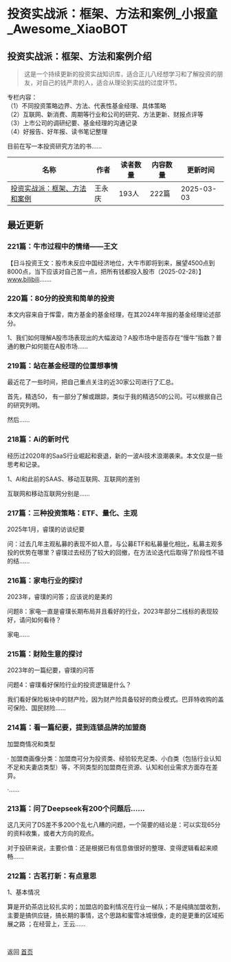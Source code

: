 # 投资实战派：框架、方法和案例_小报童_Awesome_XiaoBOT

## 投资实战派：框架、方法和案例介绍
> 这是一个持续更新的投资实战知识库，适合正儿八经想学习和了解投资的朋友，对自己的钱严肃的人，适合从理论到实战的过度环节。    
    
专栏内容：    
（1）不同投资策略边界、方法、代表性基金经理、具体策略    
（2）互联网、新消费、周期等行业和公司的研究、方法更新、财报点评等    
（3）上市公司的调研纪要、基金经理的沟通记录    
（4）好报告、好年报、读书笔记整理    
    
目前在写一本投资研究方法的书……  
  


|名称|作者|读者数量|内容数量|更新时间|
|---|---|---|---|---|
|[投资实战派：框架、方法和案例](https://xiaobot.net/p/syzbl?refer=0b133df9-27dc-423b-8101-639049001c13)|王永庆|193人|222篇|2025-03-03|

## 最近更新
### 221篇：牛市过程中的情绪——王文

【日斗投资王文：股市未反应中国经济地位，大牛市即将到来，展望4500点到8000点，当下应该对自己苦一点，把所有钱都投入股市（2025-02-28）】
www.bilibili.......

### 220篇：80分的投资和简单的投资

本文内容来自于恽雷，南方基金的基金经理，在其2024年年报的基金经理论述部分。

1、我们如何理解A股市场表现出的大幅波动？A股市场中是否存在“慢牛”指数？普通的散户如何能在A股市场......

### 219篇：站在基金经理的位置想事情

最近花了一些时间，把自己重点关注的近30家公司进行了汇总。

首先，精选50， 有一部分了解或跟踪，类似于我的精选50的公司。可以根据自己的研究列明。

然后......

### 218篇：Ai的新时代

经历过2020年的SaaS行业崛起和衰退，新的一波Ai技术浪潮袭来。本文仅是一些思考和记录。

1、AI和此前的SAAS、移动互联网、互联网的差别

互联网和移动互联网分别是......

### 217篇：三种投资策略：ETF、量化、主观

2025年1月，睿璞的访谈纪要

问：过去几年主观私募的表现不如人意，与公募ETF和私募量化相比，私募主观多投的优势在哪里？睿璞过去经历了较大的回撤，在方法论迭代后取得了阶段性不错的结......

### 216篇：家电行业的探讨

2023年，睿璞的问答；应该说的是美的

问题8：家电一直是睿璞长期布局并且看好的行业，2023年部分二线标的表现较好，请问如何看待？

家电......

### 215篇：财险生意的探讨

2023年的一篇纪要，睿璞的问答

问题4：睿璞看好保险行业的投资逻辑是什么？

我们看好保险板块中的财产险，因为财产险具备较好的商业模式。巴菲特收购的盖可保险、国民财险......

### 214篇：看一篇纪要，提到连锁品牌的加盟商

加盟商情况和类型

· 加盟商画像分类：加盟商可分为投资类、经验较充足类、小白类（包括行业认知不足和夫妻店类型）等，不同类型的加盟商在资源、认知和创业需求方面存在差异。

·......

### 213篇：问了Deepseek有200个问题后……

这几天问了DS差不多200个乱七八糟的问题，一个简要的结论是：可以实现65分的资料收集，或者大方向的观点。

对于投研来说，主要价值：还是根据已有信息做很好的整理、变得逻辑看起来顺畅......

### 212篇：古茗打新：有点意思

1、基本情况

算是开奶茶店比较扎实的；加盟店的盈利情况在行业一梯队；不是纯搞加盟收割，主要是搞供应链，搞长期的事情，这个思路和蜜雪冰城很像，走的是更重的区域拓展之路
；在经营上，王云......


<a href="https://github.com/Reno9527/awesome-xiaobot" style="color: white; text-decoration: none;">awesome-xiaobot</a>

返回 [首页](../README.md)
